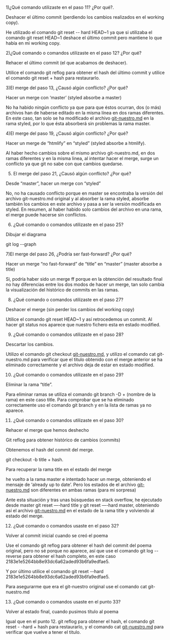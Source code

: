 1)¿Qué comando utilizaste en el paso 11? ¿Por qué?.

Deshacer el último commit (perdiendo los cambios realizados en el working copy). 

He utilizado el comando git reset -- hard HEAD~1 ya que si utilizaba el comando git reset HEAD~1 deshace el último commit pero mantiene lo que había en mi working copy.



2)¿Qué comando o comandos utilizaste en el paso 12? ¿Por qué?

 Rehacer el último commit (el que acabamos de deshacer).

Utilice el comando git reflog para obtener el hash del último commit y utilice el comando git reset + hash para restaurarlo.



3)El merge del paso 13, ¿Causó algún conflicto? ¿Por qué?

 Hacer un merge con ‘master’ (styled absorbe a master)

No ha habido ningún conflicto ya que para que éstos ocurran, dos (o más) archivos han de haberse editado en la misma línea en dos ramas diferentes. En este caso, tan solo se ha modificado el archivo [git-nuestro.md](http://git-nuestro.md) en la rama styled, por lo que ésta absorberá sin problemas la rama master. 



4)El merge del paso 19, ¿Causó algún conflicto? ¿Por qué?

 Hacer un merge de “htmlify” en “styled” (styled absorbe a htmlify).

Al haber hecho cambios sobre el mismo archivo git-nuestro.md, en dos ramas diferentes y en la misma linea, al intentar hacer el merge, surge un conflicto ya que git no sabe con que cambios quedarse.



5) El merge del paso 21, ¿Causó algún conflicto? ¿Por qué?

Desde “master”, hacer un merge con “styled”

No, no ha causado conflicto porque en master se encontraba la versión del archivo git-nuestro.md original y al absorber la rama styled, absorbe también los cambios en este archivo y pasa a ser la versión modificada en styled. En resumen, al haber habido solo cambios del archivo en una rama, el merge puede hacerse sin conflictos.



6) ¿Qué comando o comandos utilizaste en el paso 25?

Dibujar el diagrama

git log --graph



7)El merge del paso 26, ¿Podría ser fast-forward? ¿Por qué? 

Hacer un merge “no fast-forward” de “title” en “master” (master absorbe a title)

Si, podría haber sido un merge ff porque en la obtención del resultado final no hay diferencias entre los dos modos de hacer un merge, tan solo cambia la visualización del histórico de commits en las ramas. 



8) ¿Qué comando o comandos utilizaste en el paso 27?

 Deshacer el merge (sin perder los cambios del working copy)

Utilice el comando git reset HEAD~1 y así retrocedemos un commit. Al hacer git status nos aparece que nuestro fichero esta en estado modified.



9) ¿Qué comando o comandos utilizaste en el paso 28?

Descartar los cambios.

Utilizo el comando git checkout [git-nuestro.md](http://git-nuestro.md/), y utilizo el comando cat git-nuestro.md para verificar que el titulo obtenido con el merge anterior se ha eliminado correctamente y el archivo deja de estar en estado modified.



10) ¿Qué comando o comandos utilizaste en el paso 29?

Eliminar la rama “title”.

Para eliminar ramas se utiliza el comando git branch -D + (nombre de la rama) en este caso title. Para comprobar que se ha eliminado correctamente uso el comando git branch y en la lista de ramas ya no aparece.



11) ¿Qué comando o comandos utilizaste en el paso 30?

 Rehacer el merge que hemos deshecho

Git reflog para obtener histórico de cambios (commits) 

Obtenemos el hash del commit del merge.

git checkout -b title + hash.

Para recuperar la rama title en el estado del merge 

he vuelto a la rama master e intentado hacer un merge, obteniendo el mensaje de ‘already up to date’. Pero los estados de el archivo [git-nuestro.md](http://git-nuestro.md) son diferentes en ambas ramas (para mi sorpresa)

Ante esta situación y tras unas búsquedas en stack overflow, he ejecutado desde master git reset —-hard title y git reset —-hard master, obteniendo así el archivo [git-nuestro.md](http://git-nuestro.md) en el estado de la rama title y volviendo al estado del merge.



12) ¿Qué comando o comandos usaste en el paso 32?

Volver al commit inicial cuando se creó el poema

Use el comando git reflog para obtener el hash del commit del poema original, pero no sé porque no aparece, así que use el comando git log --reverse para obtener el hash completo, en este caso 2183e1e5264bb8e93dc6a62aded93b6fa9edfae5. 

Y por último utilice el comando git reset --hard 2183e1e5264bb8e93dc6a62aded93b6fa9edfae5.

Para asegurarme que era el git-nuestro original use el comando cat git-nuestro.md



13) ¿Qué comando o comandos usaste en el punto 33?

Volver al estado final, cuando pusimos título al poema

Igual que en el punto 12. git reflog para obtener el hash, el comando git reset - -hard + hash para restaurarlo, y el comando cat [git-nuestro.md](http://git-nuestro.md) para verificar que vuelve a tener el titulo.
